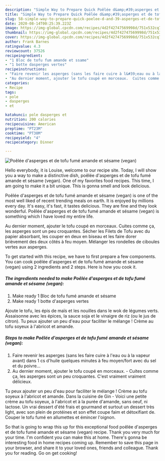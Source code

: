 ```yaml
---
description: "Simple Way to Prepare Quick Poêlée d&amp;#39;asperges et de tofu fumé amande et sésame (vegan)"
title: "Simple Way to Prepare Quick Poêlée d&amp;#39;asperges et de tofu fumé amande et sésame (vegan)"
slug: 58-simple-way-to-prepare-quick-poelee-d-and-39-asperges-et-de-tofu-fume-amande-et-sesame-vegan
date: 2020-08-14T00:25:39.223Z
image: https://img-global.cpcdn.com/recipes/4d2f42747569998d/751x532cq70/poelee-dasperges-et-de-tofu-fume-amande-et-sesame-vegan-photo-principale-de-la-recette.jpg
thumbnail: https://img-global.cpcdn.com/recipes/4d2f42747569998d/751x532cq70/poelee-dasperges-et-de-tofu-fume-amande-et-sesame-vegan-photo-principale-de-la-recette.jpg
cover: https://img-global.cpcdn.com/recipes/4d2f42747569998d/751x532cq70/poelee-dasperges-et-de-tofu-fume-amande-et-sesame-vegan-photo-principale-de-la-recette.jpg
author: Frank Barnes
ratingvalue: 4.3
reviewcount: 37526
recipeingredient:
- "1 Bloc de tofu fum amande et ssame"
- "1 botte dasperges vertes"
recipeinstructions:
- "Faire revenir les asperges (sans les faire cuire à l&#39;eau ou à la vapeur avant) dans 1 cs d&#39;huile quelques minutes à feu moyen/fort avec du sel et du poivre..."
- "Au dernier moment, ajouter le tofu coupé en morceaux.  Cuites comme ça, les asperges sont un peu croquantes. C&#39;est vraiment vraiment délicieux."
categories:
- Recipe
tags:
- pole
- dasperges
- et

katakunci: pole dasperges et 
nutrition: 200 calories
recipecuisine: American
preptime: "PT23M"
cooktime: "PT30M"
recipeyield: "4"
recipecategory: Dinner

---
```



![Poêlée d&#39;asperges et de tofu fumé amande et sésame (vegan)](https://img-global.cpcdn.com/recipes/4d2f42747569998d/751x532cq70/poelee-dasperges-et-de-tofu-fume-amande-et-sesame-vegan-photo-principale-de-la-recette.jpg)

Hello everybody, it is Louise, welcome to our recipe site. Today, I will show you a way to make a distinctive dish, poêlée d&#39;asperges et de tofu fumé amande et sésame (vegan). One of my favorites food recipes. This time, I am going to make it a bit unique. This is gonna smell and look delicious.

Poêlée d&#39;asperges et de tofu fumé amande et sésame (vegan) is one of the most well liked of recent trending meals on earth. It is enjoyed by millions every day. It's easy, it's fast, it tastes delicious. They are fine and they look wonderful. Poêlée d&#39;asperges et de tofu fumé amande et sésame (vegan) is something which I have loved my entire life.

Au dernier moment, ajouter le tofu coupé en morceaux. Cuites comme ça, les asperges sont un peu croquantes. Sécher les Filets de Tofu avec du papier absorbant, les couper en deux en biseau et les faire dorer brièvement des deux côtés à feu moyen. Mélanger les rondelles de ciboules vertes aux asperges.


To get started with this recipe, we have to first prepare a few components. You can cook poêlée d&#39;asperges et de tofu fumé amande et sésame (vegan) using 2 ingredients and 2 steps. Here is how you cook it.

<!--inarticleads1-->

##### The ingredients needed to make Poêlée d&#39;asperges et de tofu fumé amande et sésame (vegan):

1. Make ready 1 Bloc de tofu fumé amande et sésame
1. Make ready 1 botte d&#39;asperges vertes


Ajoute le tofu, les épis de maïs et les nouilles dans le wok de légumes verts. Assaisonne avec les épices, la sauce soja et le vinaigre de riz (ou le jus de citron). Tu peux ajouter un peu d&#39;eau pour faciliter le mélange ! Crème au tofu soyeux à l&#39;abricot et amande. 

<!--inarticleads2-->

##### Steps to make Poêlée d&#39;asperges et de tofu fumé amande et sésame (vegan):

1. Faire revenir les asperges (sans les faire cuire à l&#39;eau ou à la vapeur avant) dans 1 cs d&#39;huile quelques minutes à feu moyen/fort avec du sel et du poivre...
1. Au dernier moment, ajouter le tofu coupé en morceaux.  - Cuites comme ça, les asperges sont un peu croquantes. C&#39;est vraiment vraiment délicieux.


Tu peux ajouter un peu d&#39;eau pour faciliter le mélange ! Crème au tofu soyeux à l&#39;abricot et amande. Dans la cuisine de Gin - Voici une petite crème au tofu soyeux, à l&#39;abricot et à la purée d&#39;amande, sans oeuf, ni lactose. Un vrai dessert d&#39;été frais et gourmand et surtout un dessert très light, avec son plein de protéines et son effet coupe faim et détoxifiant de. Couper le tofu fumé en allumettes et émincer l&#39;oignon. 

So that is going to wrap this up for this exceptional food poêlée d&#39;asperges et de tofu fumé amande et sésame (vegan) recipe. Thank you very much for your time. I'm confident you can make this at home. There's gonna be interesting food in home recipes coming up. Remember to save this page in your browser, and share it to your loved ones, friends and colleague. Thank you for reading. Go on get cooking!
